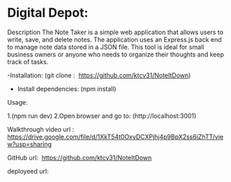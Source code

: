 # Digital Depot: 

Description
The Note Taker is a simple web application that allows users to write, save, and delete notes. The application uses an Express.js back end to manage note data stored in a JSON file. This tool is ideal for small business owners or anyone who needs to organize their thoughts and keep track of tasks.

-Installation:
(git clone :  https://github.com/ktcv31/NoteItDown)


- Install dependencies:
(npm install)


Usage:

1.(npm run dev)
2.Open browser and go to: (http://localhost:3001)





Walkthrough video url : https://drive.google.com/file/d/1XkT54t0OxyDCXPjhj4p9BpX2ss6iZhTT/view?usp=sharing




GitHub url:  https://github.com/ktcv31/NoteItDown

deployeed url: